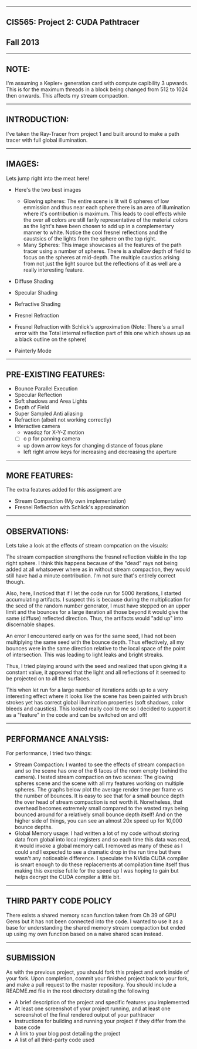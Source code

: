 -------------------------------------------------------------------------------
CIS565: Project 2: CUDA Pathtracer
-------------------------------------------------------------------------------
Fall 2013
-------------------------------------------------------------------------------

-------------------------------------------------------------------------------
NOTE:
-------------------------------------------------------------------------------
I'm assuming a Kepler+ generation card with compute capibility 3 upwards. This is for the maximum threads in a block being changed from 512 to 1024 then onwards. This affects my stream compaction.

-------------------------------------------------------------------------------
INTRODUCTION:
-------------------------------------------------------------------------------
I've taken the Ray-Tracer from project 1 and built around to make a path tracer with full global illumination. 

-------------------------------------------------------------------------------
IMAGES:
-------------------------------------------------------------------------------
Lets jump right into the meat here!

* Here's the two best images
    * Glowing spheres: The entire scene is lit wit 6 spheres of low emmission and thus near each sphere there is an area of illumination where it's contribution is maximum. This leads to cool effects while the over all colors are still farily representative of the material colors as the light's have been chosen to add up in a complementary manner to white. Notice the cool fresnel reflections and the caustsics of the lights from the sphere on the top right.
    * Many Spheres: This image showcases all the features of the path tracer using a number of spheres. There is a shallow depth of field to focus on the spheres at mid-depth. The multiple caustics arising from not just the light source but the reflections of it as well are a really interesting feature.
    

* Diffuse Shading

* Specular Shading

* Refractive Shading

* Fresnel Refraction

* Fresnel Refraction with Schlick's approximation (Note: There's a small error with the Total internal reflection part of this one which shows up as a black outline on the sphere)

* Painterly Mode


-------------------------------------------------------------------------------
PRE-EXISTING FEATURES:
-------------------------------------------------------------------------------
* Bounce Parallel Execution
* Specular Reflection
* Soft shadows and Area Lights
* Depth of Field
* Super Sampled Anti aliasing
* Refraction (albeit not working correctly)
* Interactive camera
    * wasdqz for X-Y-Z motion
    * [ ] o p for panning camera
    * up down arrow keys for changing distance of focus plane
    * left right arrow keys for increasing and decreasing the aperture

-------------------------------------------------------------------------------
MORE FEATURES:
-------------------------------------------------------------------------------
The extra features added for this assigment are
* Stream Compaction (My own implementation)
* Fresnel Reflection with Schlick's approximation

-------------------------------------------------------------------------------
OBSERVATIONS:
-------------------------------------------------------------------------------
Lets take a look at the effects of stream compcation on the visuals:

The stream compaction strengthens the fresnel reflection visible in the top right sphere. I think this happens because of the "dead" rays not being added at all whatsoever where as in without stream compaction, they would still have had a minute contribution. I'm not sure that's entirely correct though.

Also, here, I noticed that if I let the code run for 5000 iterations, I started accumulating artifacts. I suspect this is because during the multiplication for the seed of the random number generator, I must have stepped on an upper limit and the bounces for a large iteration all those beyond it would give the same (diffuse) reflected direction. Thus, the artifacts would "add up" into discernable shapes.

An error I encountered early on was for the same seed, I had not been multiplying the same seed with the bounce depth. Thus effectively, all my bounces were in the same direction relative to the local space of the point of intersection. This was leading to light leaks and bright streaks.

Thus, I tried playing around with the seed and realized that upon giving it a constant value, it appeared that the light and all reflections of it seemed to be projected on to all the surfaces.

This when let run for a large number of iterations adds up to a very interesting effect where it looks like the scene has been painted with brush strokes yet has correct global illumination properties (soft shadows, color bleeds and caustics). This looked really cool to me so I decided to support it as a "feature" in the code and can be switched on and off!

-------------------------------------------------------------------------------
PERFORMANCE ANALYSIS:
-------------------------------------------------------------------------------
For performance, I tried two things:
* Stream Compaction: I wanted to see the effects of stream compaction and so the scene has one of the 6 faces of the room empty (behind the camera). I tested stream compaction on two scenes: The glowing spheres scene and the scene with all my features working on multiple spheres. The graphs below plot the average render time per frame vs the number of bounces. It is easy to see that for a small bounce depth the over head of stream compaction is not worth it. Nonetheless, that overhead becomes extremely small compared to the wasted rays being bounced around for a relatively small bounce depth itself! And on the higher side of things, you can see an almost 20x speed up for 10,000 bounce depths.
* Global Memory usage: I had written a lot of my code without storing data from global into local registers and so each time this data was read, it would invoke a global memory call. I removed as many of these as I could and I expected to see a dramatic drop in the run time but there wasn't any noticeable difference. I speculate the NVidia CUDA compiler is smart enough to do these replacements at compilation time itself thus making this exercise futile for the speed up I was hoping to gain but helps decrypt the CUDA compiler a little bit.

-------------------------------------------------------------------------------
THIRD PARTY CODE POLICY
-------------------------------------------------------------------------------
There exists a shared memory scan function taken from Ch 39 of GPU Gems but it has not been connected into the code. I wanted to use it as a base for understanding the shared memory stream compaction but ended up using my own function based on a naive shared scan instead.

-------------------------------------------------------------------------------
SUBMISSION
-------------------------------------------------------------------------------
As with the previous project, you should fork this project and work inside of your fork. Upon completion, commit your finished project back to your fork, and make a pull request to the master repository.
You should include a README.md file in the root directory detailing the following

* A brief description of the project and specific features you implemented
* At least one screenshot of your project running, and at least one screenshot of the final rendered output of your pathtracer
* Instructions for building and running your project if they differ from the base code
* A link to your blog post detailing the project
* A list of all third-party code used
